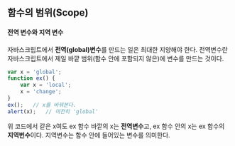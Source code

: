 ## 함수의 범위(Scope)

#### 전역 변수와 지역 변수

자바스크립트에서 **전역(global)변수**를 만드는 일은 최대한 지양해야 한다. 전역변수란 자바스크립트에서 제일 바깥 범위(함수 안에 포함되지 않은)에 변수를 만드는 것이다.  



```js
var x = 'global';
function ex() {
	var x = 'local';
	x = 'change';
}
ex();	// x를 바꿔본다.
alert(x);	// 여전히 'global'
```

위 코드에서 같은 x여도 ex 함수 바깥의 x는 **전역변수**고, ex 함수 안의 x는 ex 함수의 **지역번수**이다. 지역변수는 함수 안에 들어있는 변수를 의미한다.

